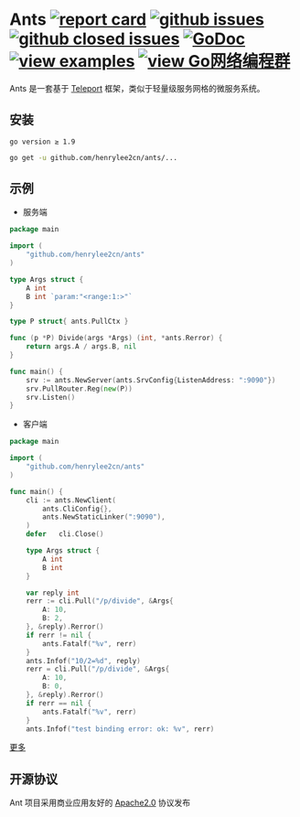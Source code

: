 # Ants [![report card](https://goreportcard.com/badge/github.com/henrylee2cn/ants?style=flat-square)](http://goreportcard.com/report/henrylee2cn/ants) [![github issues](https://img.shields.io/github/issues/henrylee2cn/ants.svg?style=flat-square)](https://github.com/henrylee2cn/ants/issues?q=is%3Aopen+is%3Aissue) [![github closed issues](https://img.shields.io/github/issues-closed-raw/henrylee2cn/ants.svg?style=flat-square)](https://github.com/henrylee2cn/ants/issues?q=is%3Aissue+is%3Aclosed) [![GoDoc](https://img.shields.io/badge/godoc-reference-blue.svg?style=flat-square)](http://godoc.org/github.com/henrylee2cn/ants) [![view examples](https://img.shields.io/badge/learn%20by-examples-00BCD4.svg?style=flat-square)](https://github.com/henrylee2cn/ants/tree/master/samples) [![view Go网络编程群](https://img.shields.io/badge/官方QQ群-Go网络编程(42730308)-27a5ea.svg?style=flat-square)](http://jq.qq.com/?_wv=1027&k=fzi4p1)


Ants 是一套基于 [Teleport](https://github.com/henrylee2cn/teleport) 框架，类似于轻量级服务网格的微服务系统。


## 安装

```
go version ≥ 1.9
```

```sh
go get -u github.com/henrylee2cn/ants/...
```

## 示例

- 服务端

```go
package main

import (
	"github.com/henrylee2cn/ants"
)

type Args struct {
	A int
	B int `param:"<range:1:>"`
}

type P struct{ ants.PullCtx }

func (p *P) Divide(args *Args) (int, *ants.Rerror) {
	return args.A / args.B, nil
}

func main() {
	srv := ants.NewServer(ants.SrvConfig{ListenAddress: ":9090"})
	srv.PullRouter.Reg(new(P))
	srv.Listen()
}
```

- 客户端

```go
package main

import (
	"github.com/henrylee2cn/ants"
)

func main() {
	cli := ants.NewClient(
		ants.CliConfig{},
		ants.NewStaticLinker(":9090"),
	)
	defer	cli.Close()

	type Args struct {
		A int
		B int
	}

	var reply int
	rerr := cli.Pull("/p/divide", &Args{
		A: 10,
		B: 2,
	}, &reply).Rerror()
	if rerr != nil {
		ants.Fatalf("%v", rerr)
	}
	ants.Infof("10/2=%d", reply)
	rerr = cli.Pull("/p/divide", &Args{
		A: 10,
		B: 0,
	}, &reply).Rerror()
	if rerr == nil {
		ants.Fatalf("%v", rerr)
	}
	ants.Infof("test binding error: ok: %v", rerr)
```

[更多](https://github.com/henrylee2cn/ants/tree/master/samples)

## 开源协议

Ant 项目采用商业应用友好的 [Apache2.0](https://github.com/henrylee2cn/ant/raw/master/LICENSE) 协议发布
